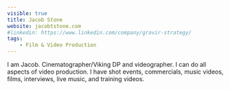 ```yaml
---
visible: true
title: Jacob Stone
website: jacobtstone.com
#linkedin: https://www.linkedin.com/company/gravir-strategy/
tags: 
    - Film & Video Production
---
```


I am Jacob. Cinematographer/Viking DP and videographer. I can do all aspects of video production. I have shot events, commercials, music videos, films, interviews, live music, and training videos.
